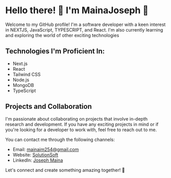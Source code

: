 # Hello there! 👋 I'm MainaJoseph 🦦

Welcome to my GitHub profile! I'm a software developer with a keen interest in NEXTJS, JavaScript, TYPESCRIPT, and React. I'm also currently learning and exploring the world of other exciting technologies 

## Technologies I'm Proficient In:
- Next.js
- React
- Tailwind CSS
- Node.js
- MongoDB
- TypeScript

## Projects and Collaboration
I'm passionate about collaborating on projects that involve in-depth research and development. If you have any exciting projects in mind or if you're looking for a developer to work with, feel free to reach out to me.

You can contact me through the following channels:
- Email: mainajm254@gmail.com
- Website: [SolutionSoft](https://sites.google.com/view/solutionsoft/home?authuser=0)
- LinkedIn: [Joseph Maina](www.linkedin.com/in/joseph-mainajm)

Let's connect and create something amazing together! 🚀

